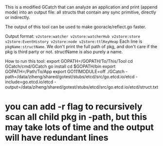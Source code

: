 This is a modified GCatch that can analyze an application and print (append mode) into an output file: all structs that contain any sync primitive, directly or indirectly.

The output of this tool can be used to make gooracle/reflect.go faster.

Output format:
`v2store:watcher
v2store:watcherHub
v2store:store
v2store:EventHistory
v2store:node
v2store:ttlKeyHeap`
Each line is `pkgName:structName`. We don't print the full path of pkg, and don't care if the pkg is third party or not. structName is also purely a name.

How to run this tool:
export GOPATH=/GOPATH/To/This/Tool
cd GCatch/cmd/GCatch
go install
cd $GOPATH/bin
export GOPATH=/Path/To/App
export GO111MODULE=off
./GCatch -path=/data/ziheng/shared/gotest/stubs/etcd/src/go.etcd.io/etcd -include=go.etcd.io/etcd 
 -output=/data/ziheng/shared/gotest/stubs/etcd/src/go.etcd.io/etcd/struct.txt 
 # you can add -r flag to recursively scan all child pkg in -path, but this may take lots of time and the output will have redundant lines
 